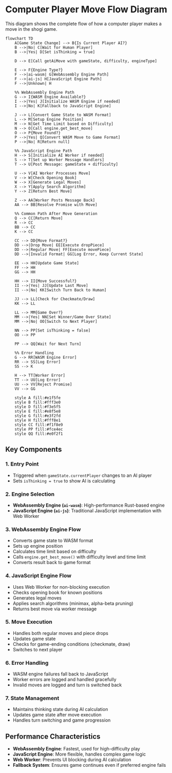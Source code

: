 # Computer Player Move Flow Diagram

This diagram shows the complete flow of how a computer player makes a move in the shogi game.

```mermaid
flowchart TD
    A[Game State Change] --> B{Is Current Player AI?}
    B -->|No| C[Wait for Human Player]
    B -->|Yes| D[Set isThinking = true]
    
    D --> E[Call getAiMove with gameState, difficulty, engineType]
    
    E --> F{Engine Type?}
    F -->|ai-wasm| G[WebAssembly Engine Path]
    F -->|ai-js| H[JavaScript Engine Path]
    F -->|Unknown| H
    
    %% WebAssembly Engine Path
    G --> I{WASM Engine Available?}
    I -->|Yes| J[Initialize WASM Engine if needed]
    I -->|No| K[Fallback to JavaScript Engine]
    
    J --> L[Convert Game State to WASM Format]
    L --> M[Setup Engine Position]
    M --> N[Get Time Limit based on Difficulty]
    N --> O[Call engine.get_best_move]
    O --> P{Move Found?}
    P -->|Yes| Q[Convert WASM Move to Game Format]
    P -->|No| R[Return null]
    
    %% JavaScript Engine Path
    H --> S[Initialize AI Worker if needed]
    S --> T[Set up Worker Message Handlers]
    T --> U[Post Message: gameState + difficulty]
    
    U --> V[AI Worker Processes Move]
    V --> W[Check Opening Book]
    W --> X[Generate Legal Moves]
    X --> Y[Apply Search Algorithm]
    Y --> Z[Return Best Move]
    
    Z --> AA[Worker Posts Message Back]
    AA --> BB[Resolve Promise with Move]
    
    %% Common Path After Move Generation
    Q --> CC[Return Move]
    R --> CC
    BB --> CC
    K --> CC
    
    CC --> DD{Move Format?}
    DD -->|Drop Move| EE[Execute dropPiece]
    DD -->|Regular Move| FF[Execute movePiece]
    DD -->|Invalid Format| GG[Log Error, Keep Current State]
    
    EE --> HH[Update Game State]
    FF --> HH
    GG --> HH
    
    HH --> II{Move Successful?}
    II -->|Yes| JJ[Update Last Move]
    II -->|No| KK[Switch Turn Back to Human]
    
    JJ --> LL[Check for Checkmate/Draw]
    KK --> LL
    
    LL --> MM{Game Over?}
    MM -->|Yes| NN[Set Winner/Game Over State]
    MM -->|No| OO[Switch to Next Player]
    
    NN --> PP[Set isThinking = false]
    OO --> PP
    
    PP --> QQ[Wait for Next Turn]
    
    %% Error Handling
    G --> RR[WASM Engine Error]
    RR --> SS[Log Error]
    SS --> K
    
    H --> TT[Worker Error]
    TT --> UU[Log Error]
    UU --> VV[Reject Promise]
    VV --> GG
    
    style A fill:#e1f5fe
    style B fill:#fff3e0
    style D fill:#f3e5f5
    style E fill:#e8f5e8
    style G fill:#e3f2fd
    style H fill:#fff8e1
    style CC fill:#f1f8e9
    style PP fill:#fce4ec
    style QQ fill:#e0f2f1
```

## Key Components

### 1. **Entry Point**
- Triggered when `gameState.currentPlayer` changes to an AI player
- Sets `isThinking = true` to show AI is calculating

### 2. **Engine Selection**
- **WebAssembly Engine (`ai-wasm`)**: High-performance Rust-based engine
- **JavaScript Engine (`ai-js`)**: Traditional JavaScript implementation with Web Worker

### 3. **WebAssembly Engine Flow**
- Converts game state to WASM format
- Sets up engine position
- Calculates time limit based on difficulty
- Calls `engine.get_best_move()` with difficulty level and time limit
- Converts result back to game format

### 4. **JavaScript Engine Flow**
- Uses Web Worker for non-blocking execution
- Checks opening book for known positions
- Generates legal moves
- Applies search algorithms (minimax, alpha-beta pruning)
- Returns best move via worker message

### 5. **Move Execution**
- Handles both regular moves and piece drops
- Updates game state
- Checks for game-ending conditions (checkmate, draw)
- Switches to next player

### 6. **Error Handling**
- WASM engine failures fall back to JavaScript
- Worker errors are logged and handled gracefully
- Invalid moves are logged and turn is switched back

### 7. **State Management**
- Maintains thinking state during AI calculation
- Updates game state after move execution
- Handles turn switching and game progression

## Performance Characteristics

- **WebAssembly Engine**: Fastest, used for high-difficulty play
- **JavaScript Engine**: More flexible, handles complex game logic
- **Web Worker**: Prevents UI blocking during AI calculation
- **Fallback System**: Ensures game continues even if preferred engine fails

